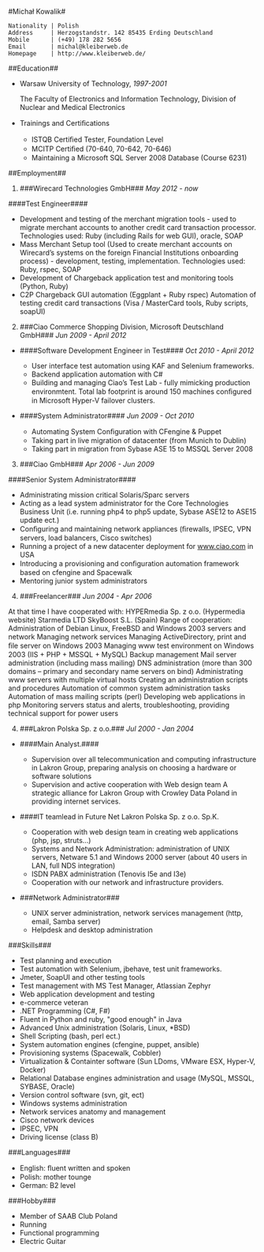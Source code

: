 #Michał Kowalik#

```
Nationality | Polish 
Address     | Herzogstandstr. 142 85435 Erding Deutschland 
Mobile      | (+49) 178 282 5656 
Email       | michal@kleiberweb.de 
Homepage    | http://www.kleiberweb.de/ 
```
##Education##

* Warsaw University of Technology, *1997-2001*
  
   The Faculty of Electronics and Information Technology, Division of Nuclear and Medical Electronics

* Trainings and Certiﬁcations
  * ISTQB Certiﬁed Tester, Foundation Level
  * MCITP Certiﬁed (70-640, 70-642, 70-646) 
  * Maintaining a Microsoft SQL Server 2008 Database (Course 6231)


##Employment##
1. ###Wirecard Technologies GmbH###
*May 2012 - now*

 ####Test Engineer####
   * Development and testing of the merchant migration tools - used to migrate merchant accounts to another credit card transaction processor. Technologies used: Ruby (including Rails for web GUI), oracle, SOAP 
   * Mass Merchant Setup tool (Used to create merchant accounts on Wirecard’s systems on the foreign Financial Institutions onboarding process) - development, testing, implementation. Technologies used: Ruby, rspec, SOAP 
   * Development of Chargeback application test and monitoring tools (Python, Ruby)
   * C2P Chargeback GUI automation (Eggplant + Ruby rspec) Automation of testing credit card transactions (Visa / MasterCard tools, Ruby scripts, soapUI)

2. ###Ciao Commerce Shopping Division, Microsoft Deutschland GmbH###
*Jun 2009 - April 2012*

  * ####Software Development Engineer in Test####
    *Oct 2010 - April 2012*
 
      * User interface test automation using KAF and Selenium frameworks. 
      * Backend application automation with C#
      * Building and managing Ciao’s Test Lab - fully mimicking production environmtent. Total lab footprint is around 150 machines conﬁgured in Microsoft Hyper-V failover clusters.
  * ####System Administrator####
    *Jun 2009 - Oct 2010*
 
    * Automating System Conﬁguration with CFengine & Puppet
    * Taking part in live migration of datacenter (from Munich to Dublin) 
    * Taking part in migration from Sybase ASE 15 to MSSQL Server 2008

3. ###Ciao GmbH###
*Apr 2006 - Jun 2009*

 ####Senior System Administrator####
   * Administrating mission critical Solaris/Sparc servers 
   * Acting as a lead system administrator for the Core Technologies Business Unit (i.e. running php4 to php5 update, Sybase ASE12 to ASE15 update ect.) 
   * Conﬁguring and maintaining network appliances (ﬁrewalls, IPSEC, VPN servers, load balancers, Cisco switches)
   * Running a project of a new datacenter deployment for www.ciao.com in USA 
   * Introducing a provisioning and conﬁguration automation framework based on cfengine and Spacewalk
   * Mentoring junior system administrators

4. ###Freelancer###
*Jun 2004 - Apr 2006*

 At that time I have cooperated with: HYPERmedia Sp. z o.o. (Hypermedia website) Starmedia LTD
SkyBoost S.L. (Spain)
Range of cooperation: Administration of Debian Linux, FreeBSD and Windows 2003 servers and network Managing network services
Managing ActiveDirectory, print and ﬁle server on Windows 2003 Managing www test environment on Windows 2003 (IIS + PHP + MSSQL + MySQL)
Backup management Mail server administration (including mass mailing)
DNS administration (more than 300 domains – primary and secondary name servers on bind) Administrating www servers with multiple virtual hosts
Creating an administration scripts and procedures Automation of common system administration tasks
Automation of mass mailing scripts (perl) Developing web applications in php
Monitoring servers status and alerts, troubleshooting, providing technical support for power users

4. ###Lakron Polska Sp. z o.o.###
*Jul 2000 - Jan 2004*

  * ####Main Analyst.####
    * Supervision over all telecommunication and computing infrastructure in Lakron Group, preparing analysis on choosing a hardware or software solutions
    * Supervision and active cooperation with Web design team A strategic alliance for Lakron Group with Crowley Data Poland in providing internet services.

  * ####IT teamlead in Future Net Lakron Polska Sp. z o.o. Sp.K.
    * Cooperation with web design team in creating web applications (php, jsp, struts...) 
    * Systems and Network Administration: administration of UNIX servers, Netware 5.1 and Windows 2000 server (about 40 users in LAN, full NDS integration) 
    * ISDN PABX administration (Tenovis I5e and I3e)
    * Cooperation with our network and infrastructure providers.
  
  * ###Network Administrator### 
    * UNIX server administration, network services management (http, email, Samba server) 
    * Helpdesk and desktop administration


###Skills###
* Test planning and execution 
* Test automation with Selenium, jbehave, test unit frameworks.
* Jmeter, SoapUI and other testing tools
* Test management with MS Test Manager, Atlassian Zephyr    
* Web application development and testing
* e-commerce veteran 
* .NET Programming (C#, F#)
* Fluent in Python and ruby, "good enough" in Java
* Advanced Unix administration (Solaris, Linux, *BSD)
* Shell Scripting (bash, perl ect.)
* System automation engines (cfengine, puppet, ansible) 
* Provisioning systems (Spacewalk, Cobbler) 
* Virtualization & Containter software (Sun LDoms, VMware ESX, Hyper-V, Docker) 
* Relational Database engines administration and usage (MySQL, MSSQL, SYBASE, Oracle)
* Version control software (svn, git, ect) 
* Windows systems administration
* Network services anatomy and management
* Cisco network devices
* IPSEC, VPN 
* Driving license (class B)


###Languages###
* English: ﬂuent written and spoken
* Polish: mother tounge 
* German: B2 level


###Hobby###
* Member of SAAB Club Poland 
* Running
* Functional programming 
* Electric Guitar  